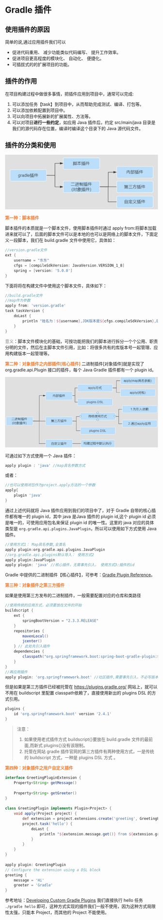 # Gradle 插件

## 使用插件的原因

简单的说,通过应用插件我们可以

* 促进代码重用、 减少功能类似代码编写、 提升工作效率。
* 促进项目更高程度的模块化、 自动化、 便捷化。
* 可插拔式的的扩展项目的功能。

## 插件的作用

在项目构建过程中做很多事情，把插件应用到项目中，通常可以完成:

1. 可以添加任务【task】到项目中，从而帮助完成测试、编译、打包等。
2. 可以添加依赖配置到项目中。
3. 可以向项目中拓展新的扩展属性、方法等。
4. 可以对项目**进行一些约定**，如应用 Java 插件后，约定 src/main/java 目录是我们的源代码存在位置，编译时编译这个目录下的 Java 源代码文件。

## 插件的分类和使用

![](./assets/Snipaste_2022-09-27_15-25-16.png)

<font color="#ec7d35">**第一种：脚本插件**</font>

脚本插件的本质就是一个脚本文件，使用脚本插件时通过 apply from:将脚本加载进来就可以了，后面的脚本文件可以是本地的也可以是网络上的脚本文件，下面定义一段脚本，我们在 build.gradle 文件中使用它，具体如：

~~~groovy
//version.gradle文件
ext {
    username = "东东"
    cfgs = [compileSdkVersion: JavaVersion.VERSION_1_8]
    spring = [version: '5.0.0']
}
~~~

下面将将在构建文件中使用这个脚本文件，具体如下：

~~~groovy
//build.gradle文件
//map作为参数
apply from: 'version.gradle'
task taskVersion {
    doLast {
        println "姓名为：${username},JDK版本是${cfgs.compileSdkVersion},版本号是${spring.version}"
    }
}
~~~

<font color="grey">意义</font>：脚本文件模块化的基础，可按功能把我们的脚本进行拆分一个个公用、职责分明的文件，然后在主脚本文件引用，比如：将很多共有的库版本号一起管理、应用构建版本一起管理等。  

<font color="#ec7d35">**第二种：对象插件之内部插件[核心插件]**</font>
二进制插件[对象插件]就是实现了 org.gradle.api.Plugin 接口的插件，每个 Java Gradle 插件都有一个 plugin id。

![](./assets/Snipaste_2022-09-27_15-36-59.png)

可通过如下方式使用一个 Java 插件：  

~~~groovy
apply plugin : 'java' //map具名参数方式
~~~

或者：  

~~~groovy
//也可以使用闭包作为project.apply方法的一个参数
apply{
	plugin 'java'
}
~~~

通过上述代码就将 Java 插件应用到我们的项目中了，对于 Gradle 自带的核心插件都有唯一的 plugin id，其中 java 是Java 插件的 plugin id,这个 plugin id 必须是唯一的，可使用应用包名来保证 plugin id 的唯一性。这里的 java 对应的具体类型是 `org.gradle.api.plugins.JavaPlugin`，所以可以使用如下方式使用 Java 插件。 

~~~groovy
//使用方式1： Map具名参数,全类名
apply plugin:org.gradle.api.plugins.JavaPlugin
//org.gradle.api.plugins默认导入： 使用方式2
apply plugin:JavaPlugin
apply plugin: 'java' //核心插件，无需事先引入， 使用方式3:插件的id
~~~

Gradle 中提供的二进制插件【核心插件】，可参考：[Gradle Plugin Reference](https://docs.gradle.org/current/userguide/plugin_reference.html)。

<font color="#ec7d35">**第三种：对象插件之第三方插件**</font>

如果是使用第三方发布的二进制插件，一般需要配置对应的仓库和类路径

~~~groovy
//使用传统的应用方式，必须要放在文件的开始
buildscript {
    ext {
        springBootVersion = "2.3.3.RELEASE"
    }
    repositories {
        mavenLocal()
        jcenter()
    } // 此处先引入插件
    dependencies {
        classpath("org.springframework.boot:spring-boot-gradle-plugin:${springBootVersion}")
    }
}
//再应用插件
apply plugin: 'org.springframework.boot' //社区插件,需要事先引入，不必写版本号
~~~

但是如果是第三方插件已经被托管在 https://plugins.gradle.org/ 网站上，就可以不用在 buildscript 里配置 classpath依赖了，直接使用新出的 plugins DSL 的方式引用。

~~~groovy
plugins {
    id 'org.springframework.boot' version '2.4.1'
}
~~~

> 注意：
>
> 1. 如果使用老式插件方式 buildscript{}要放在 build.gradle 文件的最前面,而新式 plugins{}没有该限制。
> 2. 托管在网站 gradle 插件官网的第三方插件有两种使用方式，一是传统的 buildscript 方式，一种是 plugins DSL 方式 。  

<font color="#ec7d35">**第四种：对象插件之用户自定义插件**</font>

~~~groovy
interface GreetingPluginExtension {
    Property<String> getMessage()

    Property<String> getGreeter()
}

class GreetingPlugin implements Plugin<Project> {
    void apply(Project project) {
        def extension = project.extensions.create('greeting', GreetingPluginExtension)
        project.task('hello') {
            doLast {
                println "${extension.message.get()} from ${extension.greeter.get()}"
            }
        }
    }
}

apply plugin: GreetingPlugin
// Configure the extension using a DSL block
greeting {
    message = 'Hi'
    greeter = 'Gradle'
}
~~~

参考地址：[Developing Custom Gradle Plugins](https://docs.gradle.org/current/userguide/custom_plugins.html)
我们直接执行 hello 任务 `./gradle hello` 即可，这种方式实现的插件我们一般不使用，因为这种方式局限性太强，只能本
Project，而其他的 Project 不能使用。  

  